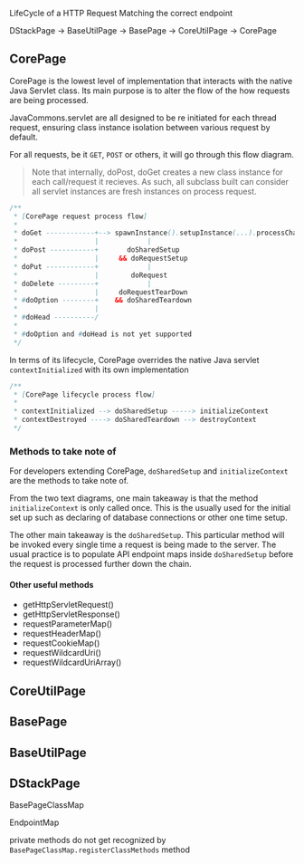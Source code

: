 LifeCycle of a HTTP Request
Matching the correct endpoint

DStackPage -> BaseUtilPage -> BasePage -> CoreUtilPage -> CorePage

## CorePage
CorePage is the lowest level of implementation that interacts with the native Java Servlet class. Its main purpose is to alter the flow of the how requests are being processed.

JavaCommons.servlet are all designed to be re initiated for each thread request, ensuring class instance isolation between various request by default.

For all requests, be it `GET`, `POST` or others, it will go through this flow diagram.

> Note that internally, doPost, doGet creates a new class instance for each call/request it recieves.
> As such, all subclass built can consider all servlet instances are fresh instances on process request.

```java
/**
 * [CorePage request process flow]
 *
 * doGet ------------+--> spawnInstance().setupInstance(...).processChain(...)
 *                   |            |
 * doPost -----------+       doSharedSetup
 *                   |     && doRequestSetup
 * doPut ------------+            |
 *                   |        doRequest
 * doDelete ---------+            |
 *                   |     doRequestTearDown
 * #doOption --------+    && doSharedTeardown
 *                   |
 * #doHead ----------/
 *
 * #doOption and #doHead is not yet supported
 */
```

In terms of its lifecycle, CorePage overrides the native Java servlet `contextInitialized` with its own implementation
```java
/**
 * [CorePage lifecycle process flow]
 *
 * contextInitialized --> doSharedSetup -----> initializeContext
 * contextDestroyed ----> doSharedTeardown --> destroyContext
 */
```

### Methods to take note of
For developers extending CorePage, `doSharedSetup` and `initializeContext` are the methods to take note of.

From the two text diagrams, one main takeaway is that the method `initializeContext` is only called once. This is the usually used for the initial set up such as declaring of database connections or other one time setup.

The other main takeaway is the `doSharedSetup`. This particular method will be invoked every single time a request is being made to the server. The usual practice is to populate API endpoint maps inside `doSharedSetup` before the request is processed further down the chain. 

#### Other useful methods

- getHttpServletRequest()
- getHttpServletResponse()
- requestParameterMap()
- requestHeaderMap()
- requestCookieMap()
- requestWildcardUri()
- requestWildcardUriArray()

## CoreUtilPage

## BasePage

## BaseUtilPage

## DStackPage

BasePageClassMap

EndpointMap


private methods do not get recognized by `BasePageClassMap.registerClassMethods` method
